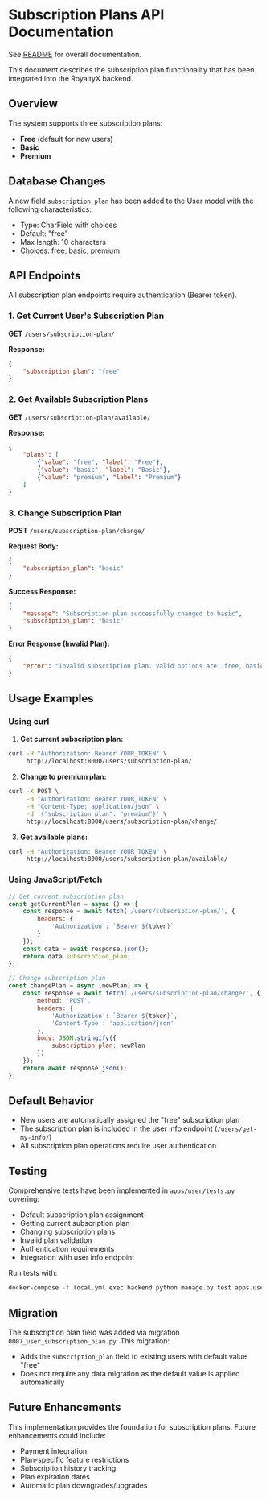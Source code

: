 # Subscription Plans API Documentation
See [README](../README.md) for overall documentation.

This document describes the subscription plan functionality that has been integrated into the RoyaltyX backend.

## Overview

The system supports three subscription plans:
- **Free** (default for new users)
- **Basic**
- **Premium**

## Database Changes

A new field `subscription_plan` has been added to the User model with the following characteristics:
- Type: CharField with choices
- Default: "free"
- Max length: 10 characters
- Choices: free, basic, premium

## API Endpoints

All subscription plan endpoints require authentication (Bearer token).

### 1. Get Current User's Subscription Plan

**GET** `/users/subscription-plan/`

**Response:**
```json
{
    "subscription_plan": "free"
}
```

### 2. Get Available Subscription Plans

**GET** `/users/subscription-plan/available/`

**Response:**
```json
{
    "plans": [
        {"value": "free", "label": "Free"},
        {"value": "basic", "label": "Basic"},
        {"value": "premium", "label": "Premium"}
    ]
}
```

### 3. Change Subscription Plan

**POST** `/users/subscription-plan/change/`

**Request Body:**
```json
{
    "subscription_plan": "basic"
}
```

**Success Response:**
```json
{
    "message": "Subscription plan successfully changed to basic",
    "subscription_plan": "basic"
}
```

**Error Response (Invalid Plan):**
```json
{
    "error": "Invalid subscription plan. Valid options are: free, basic, premium"
}
```

## Usage Examples

### Using curl

1. **Get current subscription plan:**
```bash
curl -H "Authorization: Bearer YOUR_TOKEN" \
     http://localhost:8000/users/subscription-plan/
```

2. **Change to premium plan:**
```bash
curl -X POST \
     -H "Authorization: Bearer YOUR_TOKEN" \
     -H "Content-Type: application/json" \
     -d '{"subscription_plan": "premium"}' \
     http://localhost:8000/users/subscription-plan/change/
```

3. **Get available plans:**
```bash
curl -H "Authorization: Bearer YOUR_TOKEN" \
     http://localhost:8000/users/subscription-plan/available/
```

### Using JavaScript/Fetch

```javascript
// Get current subscription plan
const getCurrentPlan = async () => {
    const response = await fetch('/users/subscription-plan/', {
        headers: {
            'Authorization': `Bearer ${token}`
        }
    });
    const data = await response.json();
    return data.subscription_plan;
};

// Change subscription plan
const changePlan = async (newPlan) => {
    const response = await fetch('/users/subscription-plan/change/', {
        method: 'POST',
        headers: {
            'Authorization': `Bearer ${token}`,
            'Content-Type': 'application/json'
        },
        body: JSON.stringify({
            subscription_plan: newPlan
        })
    });
    return await response.json();
};
```

## Default Behavior

- New users are automatically assigned the "free" subscription plan
- The subscription plan is included in the user info endpoint (`/users/get-my-info/`)
- All subscription plan operations require user authentication

## Testing

Comprehensive tests have been implemented in `apps/user/tests.py` covering:
- Default subscription plan assignment
- Getting current subscription plan
- Changing subscription plans
- Invalid plan validation
- Authentication requirements
- Integration with user info endpoint

Run tests with:
```bash
docker-compose -f local.yml exec backend python manage.py test apps.user.tests.SubscriptionPlanTests
```

## Migration

The subscription plan field was added via migration `0007_user_subscription_plan.py`. This migration:
- Adds the `subscription_plan` field to existing users with default value "free"
- Does not require any data migration as the default value is applied automatically

## Future Enhancements

This implementation provides the foundation for subscription plans. Future enhancements could include:
- Payment integration
- Plan-specific feature restrictions
- Subscription history tracking
- Plan expiration dates
- Automatic plan downgrades/upgrades
